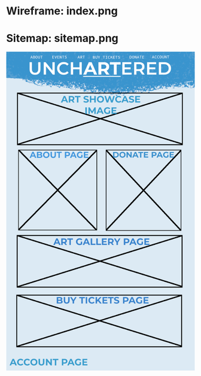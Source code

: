 # Wireframe: index.png
# Sitemap: sitemap.png
![](https://github.com/gpzetic/css-assignment1/blob/main/index.png)

